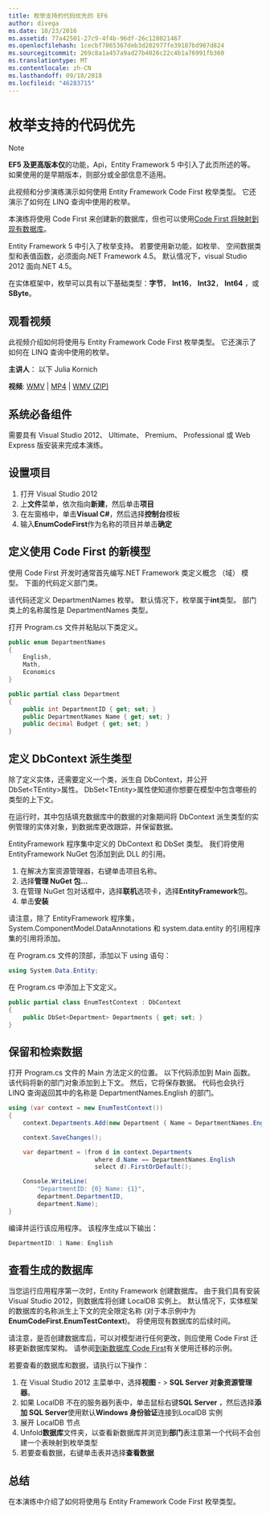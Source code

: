```yaml
---
title: 枚举支持的代码优先的 EF6
author: divega
ms.date: 10/23/2016
ms.assetid: 77a42501-27c9-4f4b-96df-26c128021467
ms.openlocfilehash: 1cecbf7065367deb3d202977fe39187bd907d824
ms.sourcegitcommit: 269c8a1a457a9ad27b4026c22c4b1a76991fb360
ms.translationtype: MT
ms.contentlocale: zh-CN
ms.lasthandoff: 09/18/2018
ms.locfileid: "46283715"
---
```

# <a name="enum-support---code-first"></a>枚举支持的代码优先
> [!NOTE]
> **EF5 及更高版本仅**的功能，Api，Entity Framework 5 中引入了此页所述的等。 如果使用的是早期版本，则部分或全部信息不适用。

此视频和分步演练演示如何使用 Entity Framework Code First 枚举类型。 它还演示了如何在 LINQ 查询中使用的枚举。

本演练将使用 Code First 来创建新的数据库，但也可以使用[Code First 将映射到现有数据库](~/ef6/modeling/code-first/workflows/existing-database.md)。

Entity Framework 5 中引入了枚举支持。 若要使用新功能，如枚举、 空间数据类型和表值函数，必须面向.NET Framework 4.5。 默认情况下，visual Studio 2012 面向.NET 4.5。

在实体框架中，枚举可以具有以下基础类型：**字节**， **Int16**， **Int32**， **Int64** ，或**SByte**。

## <a name="watch-the-video"></a>观看视频
此视频介绍如何将使用与 Entity Framework Code First 枚举类型。 它还演示了如何在 LINQ 查询中使用的枚举。

**主讲人**： 以下 Julia Kornich

**视频**: [WMV](https://download.microsoft.com/download/A/5/8/A583DEE8-FD5C-47EE-A4E1-966DDF39D1DA/HDI-ITPro-MSDN-winvideo-enumwithcodefirst.wmv) | [MP4](https://download.microsoft.com/download/A/5/8/A583DEE8-FD5C-47EE-A4E1-966DDF39D1DA/HDI-ITPro-MSDN-mp4video-enumwithcodefirst.m4v) | [WMV (ZIP)](https://download.microsoft.com/download/A/5/8/A583DEE8-FD5C-47EE-A4E1-966DDF39D1DA/HDI-ITPro-MSDN-winvideo-enumwithcodefirst.zip)

## <a name="pre-requisites"></a>系统必备组件

需要具有 Visual Studio 2012、 Ultimate、 Premium、 Professional 或 Web Express 版安装来完成本演练。

 

## <a name="set-up-the-project"></a>设置项目

1.  打开 Visual Studio 2012
2.  上**文件**菜单，依次指向**新建**，然后单击**项目**
3.  在左窗格中，单击**Visual C\#**，然后选择**控制台**模板
4.  输入**EnumCodeFirst**作为名称的项目并单击**确定**

## <a name="define-a-new-model-using-code-first"></a>定义使用 Code First 的新模型

使用 Code First 开发时通常首先编写.NET Framework 类定义概念 （域） 模型。 下面的代码定义部门类。

该代码还定义 DepartmentNames 枚举。 默认情况下，枚举属于**int**类型。 部门类上的名称属性是 DepartmentNames 类型。

打开 Program.cs 文件并粘贴以下类定义。

``` csharp
public enum DepartmentNames
{
    English,
    Math,
    Economics
}     

public partial class Department
{
    public int DepartmentID { get; set; }
    public DepartmentNames Name { get; set; }
    public decimal Budget { get; set; }
}
```
 

## <a name="define-the-dbcontext-derived-type"></a>定义 DbContext 派生类型

除了定义实体，还需要定义一个类，派生自 DbContext，并公开 DbSet&lt;TEntity&gt;属性。 DbSet&lt;TEntity&gt;属性使知道你想要在模型中包含哪些的类型的上下文。

在运行时，其中包括填充数据库中的数据的对象期间将 DbContext 派生类型的实例管理的实体对象，到数据库更改跟踪，并保留数据。

EntityFramework 程序集中定义的 DbContext 和 DbSet 类型。 我们将使用 EntityFramework NuGet 包添加到此 DLL 的引用。

1.  在解决方案资源管理器，右键单击项目名称。
2.  选择**管理 NuGet 包...**
3.  在管理 NuGet 包对话框中，选择**联机**选项卡，选择**EntityFramework**包。
4.  单击**安装**

请注意，除了 EntityFramework 程序集，System.ComponentModel.DataAnnotations 和 system.data.entity 的引用程序集的引用将添加。

在 Program.cs 文件的顶部，添加以下 using 语句：

``` csharp
using System.Data.Entity;
```

在 Program.cs 中添加上下文定义。 

``` csharp
public partial class EnumTestContext : DbContext
{
    public DbSet<Department> Departments { get; set; }
}
```
 

## <a name="persist-and-retrieve-data"></a>保留和检索数据

打开 Program.cs 文件的 Main 方法定义的位置。 以下代码添加到 Main 函数。 该代码将新的部门对象添加到上下文。 然后，它将保存数据。 代码也会执行 LINQ 查询返回其中的名称是 DepartmentNames.English 的部门。

``` csharp
using (var context = new EnumTestContext())
{
    context.Departments.Add(new Department { Name = DepartmentNames.English });

    context.SaveChanges();

    var department = (from d in context.Departments
                        where d.Name == DepartmentNames.English
                        select d).FirstOrDefault();

    Console.WriteLine(
        "DepartmentID: {0} Name: {1}",
        department.DepartmentID,  
        department.Name);
}
```

编译并运行该应用程序。 该程序生成以下输出：

``` csharp
DepartmentID: 1 Name: English
```
 

## <a name="view-the-generated-database"></a>查看生成的数据库

当您运行应用程序第一次时，Entity Framework 创建数据库。 由于我们具有安装 Visual Studio 2012，则数据库将创建 LocalDB 实例上。 默认情况下，实体框架的数据库的名称派生上下文的完全限定名称 (对于本示例中为**EnumCodeFirst.EnumTestContext**)。 将使用现有数据库的后续时间。  

请注意，是否创建数据库后，可以对模型进行任何更改，则应使用 Code First 迁移更新数据库架构。 请参阅[到新数据库 Code First](~/ef6/modeling/code-first/workflows/new-database.md)有关使用迁移的示例。

若要查看的数据库和数据，请执行以下操作：

1.  在 Visual Studio 2012 主菜单中，选择**视图** - &gt; **SQL Server 对象资源管理器**。
2.  如果 LocalDB 不在的服务器列表中，单击鼠标右键**SQL Server** ，然后选择**添加 SQL Server**使用默认**Windows 身份验证**连接到LocalDB 实例
3.  展开 LocalDB 节点
4.  Unfold**数据库**文件夹，以查看新数据库并浏览到**部门**表注意第一个代码不会创建一个表映射到枚举类型
5.  若要查看数据，右键单击表并选择**查看数据**

## <a name="summary"></a>总结

在本演练中介绍了如何将使用与 Entity Framework Code First 枚举类型。 
